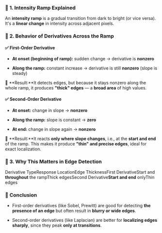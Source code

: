 ### 🔷 **1\. Intensity Ramp Explained**

An **intensity ramp** is a gradual transition from dark to bright (or vice versa). It's a **linear change** in intensity across adjacent pixels.



### 🔷 **2\. Behavior of Derivatives Across the Ramp**

#### ✅ **First-Order Derivative**

*   **At onset (beginning of ramp):** sudden change → derivative is **nonzero**
    
*   **Along the ramp:** constant increase → derivative is still **nonzero** (slope is steady)
    

📌 **Result:**It detects edges, but because it stays nonzero along the whole ramp, it produces **"thick" edges** — a **broad area** of high values.

#### ✅ **Second-Order Derivative**

*   **At onset:** change in slope → **nonzero**
    
*   **Along the ramp:** slope is constant → **zero**
    
*   **At end:** change in slope again → **nonzero**
    

📌 **Result:**It reacts **only where slope changes**, i.e., at the **start and end** of the ramp. This makes it produce **"thin" and precise edges**, ideal for exact localization.

### 🔷 **3\. Why This Matters in Edge Detection**

Derivative TypeResponse LocationEdge ThicknessFirst DerivativeStart and **throughout** the rampThick edgesSecond Derivative**Start and end** onlyThin edges

### 🔷 **Conclusion**

*   First-order derivatives (like Sobel, Prewitt) are good for detecting **the presence of an edge** but often result in **blurry or wide edges**.
    
*   Second-order derivatives (like Laplacian) are better for **localizing edges sharply**, since they peak **only at transitions**.
